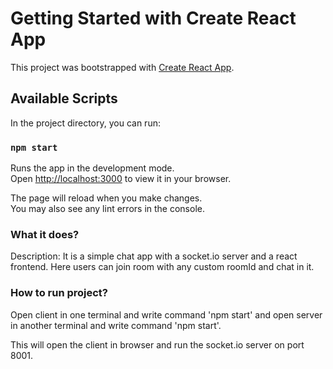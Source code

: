 # Getting Started with Create React App

This project was bootstrapped with [Create React App](https://github.com/facebook/create-react-app).

## Available Scripts

In the project directory, you can run:

### `npm start`

Runs the app in the development mode.\
Open [http://localhost:3000](http://localhost:3000) to view it in your browser.

The page will reload when you make changes.\
You may also see any lint errors in the console.

### What it does?

Description: It is a simple chat app with a socket.io server and a react frontend. Here users can join room with any custom roomId and chat in it.

### How to run project?

Open client in one terminal and write command 'npm start' and open server in another terminal and write command 'npm start'.

This will open the client in browser and run the socket.io server on port 8001.

